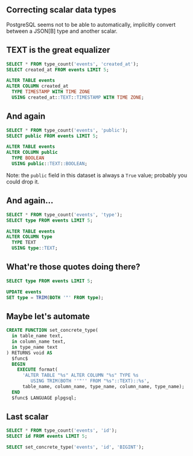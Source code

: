 ## Correcting scalar data types

PostgreSQL seems not to be able to automatically, implicitly convert between a
JSON[B] type and another scalar.


## TEXT is the great equalizer

```sql
SELECT * FROM type_count('events', 'created_at');
SELECT created_at FROM events LIMIT 5;

ALTER TABLE events
ALTER COLUMN created_at
  TYPE TIMESTAMP WITH TIME ZONE
  USING created_at::TEXT::TIMESTAMP WITH TIME ZONE;
```


## And again

```sql
SELECT * FROM type_count('events', 'public');
SELECT public FROM events LIMIT 5;

ALTER TABLE events
ALTER COLUMN public
  TYPE BOOLEAN
  USING public::TEXT::BOOLEAN;
```

Note: the `public` field in this dataset is always a `True` value; probably you
could drop it.


## And again...

```sql
SELECT * FROM type_count('events', 'type');
SELECT type FROM events LIMIT 5;

ALTER TABLE events
ALTER COLUMN type
  TYPE TEXT
  USING type::TEXT;
```


## What're those quotes doing there?

```sql
SELECT type FROM events LIMIT 5;

UPDATE events
SET type = TRIM(BOTH '"' FROM type);
```


## Maybe let's automate

```sql
CREATE FUNCTION set_concrete_type(
  in table_name text,
  in column_name text,
  in type_name text
) RETURNS void AS
  $func$
  BEGIN
    EXECUTE format(
      'ALTER TABLE "%s" ALTER COLUMN "%s" TYPE %s
         USING TRIM(BOTH ''"'' FROM "%s"::TEXT)::%s',
      table_name, column_name, type_name, column_name, type_name);
  END
  $func$ LANGUAGE plpgsql;
```


## Last scalar

```sql
SELECT * FROM type_count('events', 'id');
SELECT id FROM events LIMIT 5;

SELECT set_concrete_type('events', 'id', 'BIGINT');
```
